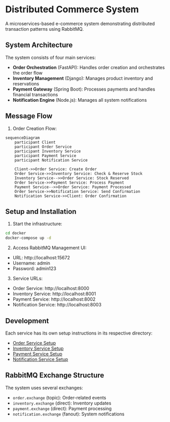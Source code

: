 # Distributed Commerce System

A microservices-based e-commerce system demonstrating distributed transaction patterns using RabbitMQ.

## System Architecture

The system consists of four main services:
- **Order Orchestration** (FastAPI): Handles order creation and orchestrates the order flow
- **Inventory Management** (Django): Manages product inventory and reservations
- **Payment Gateway** (Spring Boot): Processes payments and handles financial transactions
- **Notification Engine** (Node.js): Manages all system notifications

## Message Flow

1. Order Creation Flow:
```mermaid
sequenceDiagram
    participant Client
    participant Order Service
    participant Inventory Service
    participant Payment Service
    participant Notification Service

    Client->>Order Service: Create Order
    Order Service->>Inventory Service: Check & Reserve Stock
    Inventory Service-->>Order Service: Stock Reserved
    Order Service->>Payment Service: Process Payment
    Payment Service-->>Order Service: Payment Processed
    Order Service->>Notification Service: Send Confirmation
    Notification Service->>Client: Order Confirmation
```

## Setup and Installation

1. Start the infrastructure:
```bash
cd docker
docker-compose up -d
```

2. Access RabbitMQ Management UI:
- URL: http://localhost:15672
- Username: admin
- Password: admin123

3. Service URLs:
- Order Service: http://localhost:8000
- Inventory Service: http://localhost:8001
- Payment Service: http://localhost:8002
- Notification Service: http://localhost:8003

## Development

Each service has its own setup instructions in its respective directory:
- [Order Service Setup](./order-orchestration/README.md)
- [Inventory Service Setup](./inventory-management/README.md)
- [Payment Service Setup](./payment-gateway/README.md)
- [Notification Service Setup](./notification-engine/README.md)

## RabbitMQ Exchange Structure

The system uses several exchanges:
- `order.exchange` (topic): Order-related events
- `inventory.exchange` (direct): Inventory updates
- `payment.exchange` (direct): Payment processing
- `notification.exchange` (fanout): System notifications
